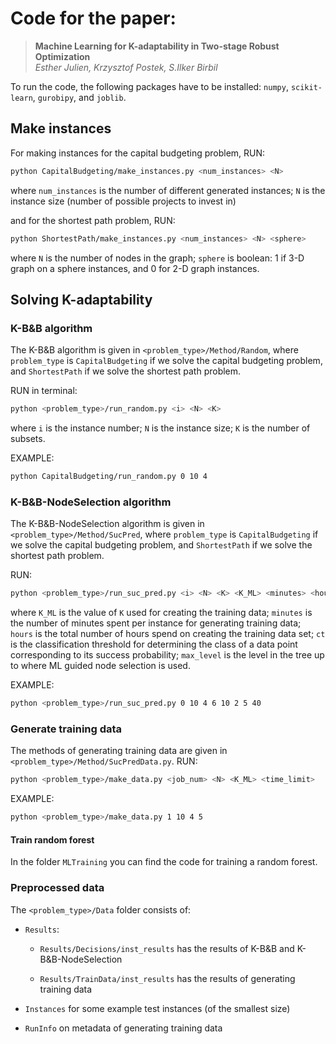 # Code for the paper:
> **Machine Learning for K-adaptability in Two-stage Robust Optimization**  
> *Esther Julien, Krzysztof Postek, S.Ilker Birbil*

To run the code, the following packages have to be installed: `numpy`, `scikit-learn`,
`gurobipy`, and `joblib`.

## Make instances
For making instances for the capital budgeting problem, RUN: 
```bash
python CapitalBudgeting/make_instances.py <num_instances> <N> 
```
where `num_instances` is the number of different generated instances; `N` is the instance size (number of possible projects to invest in)

and for the shortest path problem, RUN: 
```bash
python ShortestPath/make_instances.py <num_instances> <N> <sphere>
```
where `N` is the number of nodes in the graph; `sphere` is boolean: 1 if 3-D graph on a sphere instances, and 0 for 2-D graph instances.

## Solving K-adaptability
### K-B&B algorithm
The K-B&B algorithm is given in ```<problem_type>/Method/Random```, where `problem_type` is `CapitalBudgeting` if 
we solve the capital budgeting problem, and `ShortestPath` if we solve the shortest path problem.

RUN in terminal:
```bash
python <problem_type>/run_random.py <i> <N> <K>
```
where `i` is the instance number; `N` is the instance size; `K` is the number of subsets.

EXAMPLE: 
```bash
python CapitalBudgeting/run_random.py 0 10 4
```

### K-B&B-NodeSelection algorithm
The K-B&B-NodeSelection algorithm is given in ```<problem_type>/Method/SucPred```, where `problem_type` is `CapitalBudgeting` if 
we solve the capital budgeting problem, and `ShortestPath` if we solve the shortest path problem.

RUN:
```bash
python <problem_type>/run_suc_pred.py <i> <N> <K> <K_ML> <minutes> <hours> <ct> <max_level>
```
where `K_ML` is the value of `K` used for creating the training data; `minutes` is the number of minutes spent per 
instance for generating training data; `hours` is the total  number of hours spend on creating the training data set;
`ct` is the classification threshold for determining the class of a data point corresponding to its success probability; 
`max_level` is the level in the tree up to where ML guided node selection is used.

EXAMPLE: 
```bash
python <problem_type>/run_suc_pred.py 0 10 4 6 10 2 5 40
```

### Generate training data
The methods of generating training data are given in `<problem_type>/Method/SucPredData.py`.
RUN:
```bash
python <problem_type>/make_data.py <job_num> <N> <K_ML> <time_limit>
```

EXAMPLE:
```bash
python <problem_type>/make_data.py 1 10 4 5
```


#### Train random forest
In the folder `MLTraining` you can find the code for training a random forest. 

### Preprocessed data

The `<problem_type>/Data` folder consists of:

- `Results`:

  - `Results/Decisions/inst_results` has the results of K-B&B and K-B&B-NodeSelection

  - `Results/TrainData/inst_results` has the results of generating training data

- `Instances` for some example test instances (of the smallest size)

- `RunInfo` on metadata of generating training data
